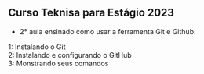 ## Curso Teknisa para Estágio 2023

- 2° aula ensinado como usar a ferramenta Git e Github.
 
 1: Instalando o Git     
 2: Instalando e configurando o GitHub      
 3: Monstrando seus comandos     
 




